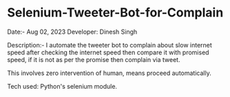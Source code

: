 # Selenium-Tweeter-Bot-for-Complain


Date:- Aug 02, 2023
Developer: Dinesh Singh

Description:- I automate the tweeter bot to complain about slow internet speed after checking the internet speed then compare
it with promised speed, if it is not as per the promise then complain via tweet.

This involves zero intervention of human, means proceed automatically.

Tech used: Python's selenium module.
